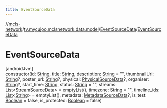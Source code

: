 ```yaml
---
title: EventSourceData
---
```

//[mcls-network](../../../index.html)/[tv.mycujoo.mclsnetwork.data.model](../index.html)/[EventSourceData](index.html)/[EventSourceData](-event-source-data.html)



# EventSourceData



[androidJvm]\
constructor(id: [String](https://kotlinlang.org/api/latest/jvm/stdlib/kotlin/-string/index.html), title: [String](https://kotlinlang.org/api/latest/jvm/stdlib/kotlin/-string/index.html), description: [String](https://kotlinlang.org/api/latest/jvm/stdlib/kotlin/-string/index.html) = &quot;&quot;, thumbnailUrl: [String](https://kotlinlang.org/api/latest/jvm/stdlib/kotlin/-string/index.html)?, poster_url: [String](https://kotlinlang.org/api/latest/jvm/stdlib/kotlin/-string/index.html)?, physical: [PhysicalSourceData](../-physical-source-data/index.html)?, organiser: [String](https://kotlinlang.org/api/latest/jvm/stdlib/kotlin/-string/index.html)?, start_time: [String](https://kotlinlang.org/api/latest/jvm/stdlib/kotlin/-string/index.html), status: [String](https://kotlinlang.org/api/latest/jvm/stdlib/kotlin/-string/index.html) = &quot;&quot;, streams: [List](https://kotlinlang.org/api/latest/jvm/stdlib/kotlin.collections/-list/index.html)&lt;[StreamSourceData](../-stream-source-data/index.html)&gt; = emptyList(), timezone: [String](https://kotlinlang.org/api/latest/jvm/stdlib/kotlin/-string/index.html) = &quot;&quot;, timeline_ids: [List](https://kotlinlang.org/api/latest/jvm/stdlib/kotlin.collections/-list/index.html)&lt;[String](https://kotlinlang.org/api/latest/jvm/stdlib/kotlin/-string/index.html)&gt; = emptyList(), metadata: [MetadataSourceData](../-metadata-source-data/index.html)?, is_test: [Boolean](https://kotlinlang.org/api/latest/jvm/stdlib/kotlin/-boolean/index.html) = false, is_protected: [Boolean](https://kotlinlang.org/api/latest/jvm/stdlib/kotlin/-boolean/index.html) = false)




